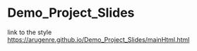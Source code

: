 # Demo_Project_Slides
link to the style https://arugenre.github.io/Demo_Project_Slides/mainHtml.html
